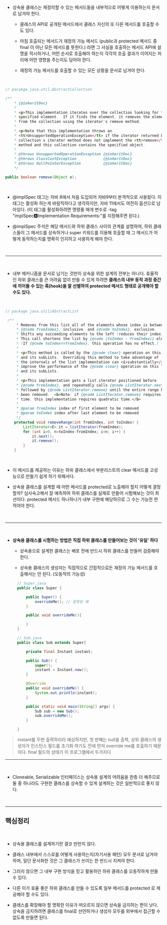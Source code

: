 - 상속용 클래스는 재정의할 수 있는 메서드들을 내부적으로 어떻게 이용하는지 문서로 남겨야 한다.

  - 클래스의 API로 공개된 메서드에서 클래스 자신의 또 다른 메서드를 호출할 수도 있다.

  - 마침 호출되는 메서드가 재정의 가능 메서드 (public과 protected 메서드 중 final 이 아닌 모든 메서드를 뜻한다.) 라면 그 사실을 호출하는 메서드 API에 설명을 적시하거나, 어떤 순서로 호출해야 하는지 각각의 호출 결과가 이어지는 처리에 어떤 영향을 주는지도 담아야 한다.

  - 재정의 가능 메서드를 호출할 수 있는 모든 상황을 문서로 남겨야 한다.

<br>

```java
// pacakge java.util.AbstractCollection

/**
    * {@inheritDoc}
    *
    * <p>This implementation iterates over the collection looking for the
    * specified element.  If it finds the element, it removes the element
    * from the collection using the iterator's remove method.
    *
    * <p>Note that this implementation throws an
    * <tt>UnsupportedOperationException</tt> if the iterator returned by this
    * collection's iterator method does not implement the <tt>remove</tt>
    * method and this collection contains the specified object.
    *
    * @throws UnsupportedOperationException {@inheritDoc}
    * @throws ClassCastException            {@inheritDoc}
    * @throws NullPointerException          {@inheritDoc}
    */

public boolean remove(Object o);
```

<br>

- @implSpec 태그는 자바 8에서 처음 도입되어 자바9부터 본격적으로 사용됬다. 이 태그는 활성화 하는게 바람직하다고 생각하지만, 자바 11에서도 여전히 옵션으로 남아있다. (이 태그를 활성화하려면 명령줄 매개 변수로 -tag "implSpec:a:Implementation Requirements:"를 지정해주면 된다.)

- @implSpec 주석은 해당 메서드와 하위 클래스 사이의 관계를 설명하여, 하위 클래스들이 그 메서드를 상속하거나 super 키워드를 이용해 호출할 때 그 메서드가 어떻게 동작하는지를 명확히 인지하고 사용하게 해야 한다.

<br>

---

<br>

- 내부 메커니즘을 문서로 남기는 것만이 상속을 위한 설계의 전부는 아니다. 효율적인 하위 클래스를 큰 어려움 없이 만들 수 있게 하려면 **클래스의 내부 동작 과정 중간에 끼어들 수 있는 훅(hook)을 잘 선별하여 protected 메서드 형태로 공개해야 할 수도 있다.**

<br>

```java
// package java.util/AbstractList

 /**
     * Removes from this list all of the elements whose index is between
     * {@code fromIndex}, inclusive, and {@code toIndex}, exclusive.
     * Shifts any succeeding elements to the left (reduces their index).
     * This call shortens the list by {@code (toIndex - fromIndex)} elements.
     * (If {@code toIndex==fromIndex}, this operation has no effect.)
     *
     * <p>This method is called by the {@code clear} operation on this list
     * and its subLists.  Overriding this method to take advantage of
     * the internals of the list implementation can <i>substantially</i>
     * improve the performance of the {@code clear} operation on this list
     * and its subLists.
     *
     * <p>This implementation gets a list iterator positioned before
     * {@code fromIndex}, and repeatedly calls {@code ListIterator.next}
     * followed by {@code ListIterator.remove} until the entire range has
     * been removed.  <b>Note: if {@code ListIterator.remove} requires linear
     * time, this implementation requires quadratic time.</b>
     *
     * @param fromIndex index of first element to be removed
     * @param toIndex index after last element to be removed
     */
    protected void removeRange(int fromIndex, int toIndex) {
        ListIterator<E> it = listIterator(fromIndex);
        for (int i=0, n=toIndex-fromIndex; i<n; i++) {
            it.next();
            it.remove();
        }
    }
```

<br>

- 이 메서드를 제공하는 이유는 하위 클래스에서 부분리스트의 clear 메서드를 고성능으로 만들기 쉽게 하기 위해서다.

- 상속용 클래스를 설계할 때 어떤 메서드를 protected로 노출해야 할지 어떻게 결정할까? 심사숙고해서 잘 예측하여 하위 클래스를 실제로 만들어 시험해보는 것이 최선이다. protected 메서드 하나하나가 내부 구현에 해당하므로 그 수는 가능한 한 적어야 한다.

<br>

---

<br>

- **상속용 클래스를 시험하는 방법은 직접 하위 클래스를 만들어보는 것이 '유일' 하다**

  - 상속용으로 설계한 클래스는 배포 전에 반드시 하위 클래스를 만들어 검증해야 한다.

  - 상속용 클래스의 생성자는 직접적으로 간접적으로든 재정의 가능 메서드를 호출해서는 안 된다. (오동작의 가능성)

  ```java
    // Super.java
    public class Super {

        public Super() {
            overrideMe(); // 잘못된 예
        }

        public void overrideMe(){

        }
    }

    // Sub.java
    public class Sub extends Super{

        private final Instant instant;

        public Sub() {
            super();
            instant = Instant.now();
        }

        @Override
        public void overrideMe() {
            System.out.println(instant);
        }

        public static void main(String[] args) {
            Sub sub = new Sub();
            sub.overrideMe();
        }

    }
  ```

> instant를 두번 출력하리라 예상하지만, 첫 번째는 null을 출력, 상위 클래스의 생성자가 인스턴스 필드를 초기화 하기도 전에 먼저 override me를 호출하기 때문이다. final 필드의 상태가 이 프로그램에서 두가지다

---

<br>

- Cloneable, Serializable 인터페이스는 상속용 설계의 어려움을 한층 더 해주므로 둘 중 하나라도 구현한 클래스를 상속할 수 있게 설계하는 것은 일반적으로 좋지 않다.

<br>

---

## 핵심정리

<br>

- 상속용 클래스를 설계하기란 결코 만만치 않다.

- 클래스 내부에서 스스로를 어떻게 사용하는지(자기사용 패턴) 모두 문서로 남겨야 하며, 일단 문서화한 것은 그 클래스가 쓰이는 한 반드시 지켜야 한다.

- 그러지 않으면 그 내부 구현 방식을 믿고 활용하던 하위 클래스를 오동작하게 만들 수 있다.

- 다른 이가 효율 좋은 하위 클래스를 만들 수 있도록 일부 메서드를 protected 로 제공해야 할 수도 있다.

- 클래스를 확장해야 할 명확한 이유가 떠오르지 않으면 상속을 금지하는 편이 낫다. 상속을 금지하려면 클래스를 final로 선언하거나 생성자 모두를 외부에서 접근할 수 없도록 만들면 된다.
